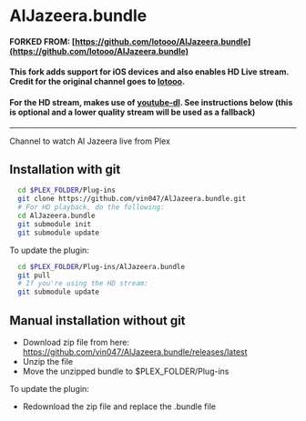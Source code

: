 AlJazeera.bundle
================

#### FORKED FROM: [https://github.com/lotooo/AlJazeera.bundle](https://github.com/lotooo/AlJazeera.bundle)

#### This fork adds support for iOS devices and also enables HD Live stream. Credit for the original channel goes to [lotooo](https://github.com/lotooo).

#### For the HD stream, makes use of [youtube-dl](https://github.com/rg3/youtube-dl). See instructions below (this is optional and a lower quality stream will be used as a fallback)

---

Channel to watch Al Jazeera live from Plex


## Installation with git

```bash
  cd $PLEX_FOLDER/Plug-ins
  git clone https://github.com/vin047/AlJazeera.bundle.git
  # For HD playback, do the following:
  cd AlJazeera.bundle
  git submodule init
  git submodule update
```

To update the plugin:

```bash
  cd $PLEX_FOLDER/Plug-ins/AlJazeera.bundle
  git pull
  # If you're using the HD stream:
  git submodule update
```

## Manual installation without git

* Download zip file from here: https://github.com/vin047/AlJazeera.bundle/releases/latest
* Unzip the file
* Move the unzipped bundle to $PLEX_FOLDER/Plug-ins

To update the plugin:

* Redownload the zip file and replace the .bundle file
